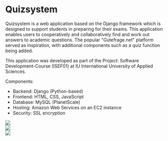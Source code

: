 # Quizsystem

Quizsystem is a web application based on the Django framework which is designed to support students in preparing for their exams. This application enables users to cooperatively and collaboratively find and work out answers to academic questions. The popular "Gutefrage.net" platform served as inspiration, with additional components such as a quiz function being added.

This application was developed as part of the Project: Software Development-Course (ISEF01) at IU International University of Applied Sciences.

Components:
* Backend: Django (Python-based)
* Frontend: HTML, CSS, JavaScript
* Database: MySQL (PlanetScale)
* Hosting: Amazon Web Services on an EC2 instance
* Security: SSL encryption

<img src="https://github.com/eckesru/ISEF01_Quizsystem/assets/38622979/c0836130-349c-4b11-bb3b-50c6e3d170e2">
<br>
<img src="https://github.com/eckesru/ISEF01_Quizsystem/assets/38622979/2ea10f53-0b7e-419c-ae88-0709f6de5d55">
<br>
<img src="https://github.com/eckesru/ISEF01_Quizsystem/assets/38622979/f4f37275-16d3-4761-8ac5-f7ce4ff0e98a">
